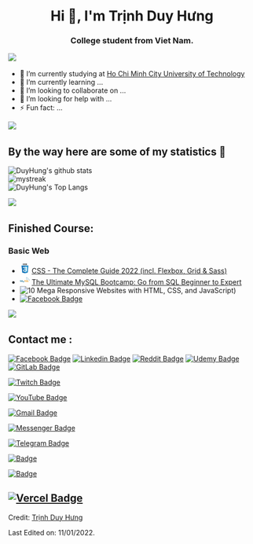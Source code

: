 <h1 align="center">Hi 👋, I'm Trịnh Duy Hưng</h1>
<h3 align="center">College student from Viet Nam.</h3>

<a href="https://www.youtube.com/watch?v=dQw4w9WgXcQ"><img src="https://user-images.githubusercontent.com/73097560/115834477-dbab4500-a447-11eb-908a-139a6edaec5c.gif"></a>

- 📖 I’m currently studying at [Ho Chi Minh City University of Technology](https://www.google.com/search?q=Ho+Chi+Minh+City+University+of+Technology&client=firefox-b-d&biw=1525&bih=708&sxsrf=AOaemvI423Ko4kmdVeAgV-UTzXYF0fn_Mw%3A1640406629452&ei=ZZ7GYeaGG9Hbz7sP5uGxgAc&ved=0ahUKEwimzb3zjv70AhXR7XMBHeZwDHAQ4dUDCA0&oq=Ho+Chi+Minh+City+University+of+Technology&gs_lcp=Cgdnd3Mtd2l6EAwyBQguEIAEMgUIABCABDILCC4QgAQQxwEQrwEyBQgAEIAEMgUIABCABDIFCAAQgAQyBggAEBYQHjIGCAAQFhAeMgYIABAWEB4yBggAEBYQHjoHCCMQsAMQJzoHCAAQRxCwAzoHCAAQsAMQQzoKCC4QyAMQsAMQQzoQCC4QxwEQrwEQyAMQsAMQQ0oECEEYAEoECEYYAVD6A1j6A2DJDmgBcAJ4AIABkQGIAZEBkgEDMC4xmAEAoAECoAEByAEUwAEB&sclient=gws-wiz) 
- 🌱 I’m currently learning ...
- 👯 I’m looking to collaborate on ...
- 🤔 I’m looking for help with ...
- ⚡ Fun fact: ...

<a href="https://www.youtube.com/watch?v=dQw4w9WgXcQ"><img src="https://user-images.githubusercontent.com/73097560/115834477-dbab4500-a447-11eb-908a-139a6edaec5c.gif"></a>

## By the way here are some of my statistics 🚀
![DuyHung's github stats](https://github-readme-stats.vercel.app/api?username=HUNG-rushb&show_icons=true&theme=tokyonight)
</br>
<img src="https://github-readme-streak-stats.herokuapp.com/?user=HUNG-rushb&theme=tokyonight" alt="mystreak"/>
</br>
![DuyHung's Top Langs](https://github-readme-stats.vercel.app/api/top-langs/?username=HUNG-rushb&theme=tokyonight&layout=compact)
<!-- [![Top Langs](https://github-readme-stats.vercel.app/api/top-langs/?username=anuraghazra)](https://github.com/anuraghazra/github-readme-stats) -->


<a href="https://www.youtube.com/watch?v=dQw4w9WgXcQ"><img src="https://user-images.githubusercontent.com/73097560/115834477-dbab4500-a447-11eb-908a-139a6edaec5c.gif"></a>

## Finished Course: 
### Basic Web
-  <img src="https://raw.githubusercontent.com/devicons/devicon/master/icons/css3/css3-original-wordmark.svg" alt="c" width="20" height="20"/> [CSS - The Complete Guide 2022 (incl. Flexbox, Grid & Sass)](https://www.udemy.com/course/css-the-complete-guide-incl-flexbox-grid-sass/)
-  <img src="https://raw.githubusercontent.com/devicons/devicon/master/icons/mysql/mysql-original-wordmark.svg" alt="c" width="20" height="20"/> [The Ultimate MySQL Bootcamp: Go from SQL Beginner to Expert](https://www.udemy.com/course/the-ultimate-mysql-bootcamp-go-from-sql-beginner-to-expert/)
-  ![10 Mega Responsive Websites with HTML, CSS, and JavaScript)](https://www.udemy.com/course/10-mega-responsive-websites-with-html-css-and-javascript/)
-  [![Facebook Badge](https://img.shields.io/badge/Facebook-1877F2?style=for-the-badge&logo=facebook&logoColor=white)](https://www.facebook.com/duyhung.chase/)




<a href="https://www.youtube.com/watch?v=dQw4w9WgXcQ"><img src="https://user-images.githubusercontent.com/73097560/115834477-dbab4500-a447-11eb-908a-139a6edaec5c.gif"></a>

## Contact me : 

[![Facebook Badge](https://img.shields.io/badge/Facebook-1877F2?style=for-the-badge&logo=facebook&logoColor=white)](https://www.facebook.com/duyhung.chase/)
[![Linkedin Badge](https://img.shields.io/badge/LinkedIn-0077B5?style=for-the-badge&logo=linkedin&logoColor=white)](https://www.linkedin.com/in/duy-hưng-1773561a1/)
[![Reddit Badge](https://img.shields.io/badge/Reddit-FF4500?style=for-the-badge&logo=reddit&logoColor=white)](https://www.reddit.com/user/DuyHungVN)
[![Udemy Badge](https://img.shields.io/badge/Udemy-EC5252?style=for-the-badge&logo=Udemy&logoColor=white)](https://www.udemy.com/user/hung-trinh-19/)
[![GitLab Badge](https://img.shields.io/badge/GitLab-330F63?style=for-the-badge&logo=gitlab&logoColor=white)](https://gitlab.com/HUNG-rushb)

[![Twitch Badge](https://img.shields.io/badge/Twitch-9146FF?style=for-the-badge&logo=twitch&logoColor=white)](https://www.facebook.com/duyhung.chase/)

[![YouTube Badge](https://img.shields.io/badge/YouTube-FF0000?style=for-the-badge&logo=youtube&logoColor=white)](https://www.facebook.com/duyhung.chase/)

[![Gmail Badge](https://img.shields.io/badge/Gmail-D14836?style=for-the-badge&logo=gmail&logoColor=white)](       )

[![Messenger Badge](https://img.shields.io/badge/Messenger-00B2FF?style=for-the-badge&logo=messenger&logoColor=white)](       )

[![Telegram Badge](https://img.shields.io/badge/Telegram-2CA5E0?style=for-the-badge&logo=telegram&logoColor=white)](       )


[![ Badge](    )](       )


[![ Badge](    )](       )


[![Vercel Badge](https://img.shields.io/badge/Vercel-000000?style=for-the-badge&logo=vercel&logoColor=white)](       )
------
Credit: [Trịnh Duy Hưng](https://github.com/HUNG-rushb)

Last Edited on: 11/01/2022.
